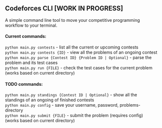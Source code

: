 ## Codeforces CLI [WORK IN PROGRESS]

A simple command line tool to move your competitive programming workflow to your terminal.

#### Current commands:

`python main.py contests` - list all the current or upcoming contests \
`python main.py contests {ID}` - view all the problems of an ongoing contest \
`python main.py parse {Contest ID} {Problem ID | Optional}` - parse the problem and its test cases \
`python main.py run {FILE}` - check the test cases for the current problem (works based on current directory)

#### TODO commands:

`python main.py standings {Contest ID | Optional}` - show all the standings of an ongoing of finished contests \
`python main.py config` - save your username, password, problems-directory \
`python main.py submit {FILE}` - submit the problem (requires config) (works based on current directory)
